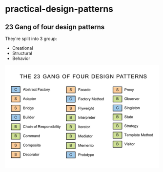 # practical-design-patterns


## 23 Gang of four design patterns

They're split into 3 group:
- Creational
- Structural
- Behavior

![design-pattern-groups](img/6804689564_8a6ff3efff_b.jpg)

